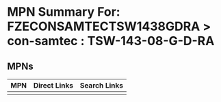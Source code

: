 



# MPN Summary For: FZECONSAMTECTSW1438GDRA > con-samtec : TSW-143-08-G-D-RA

## MPNs
  

|MPN|Direct Links|Search Links|
| :--- | :--- | :--- |
||||
